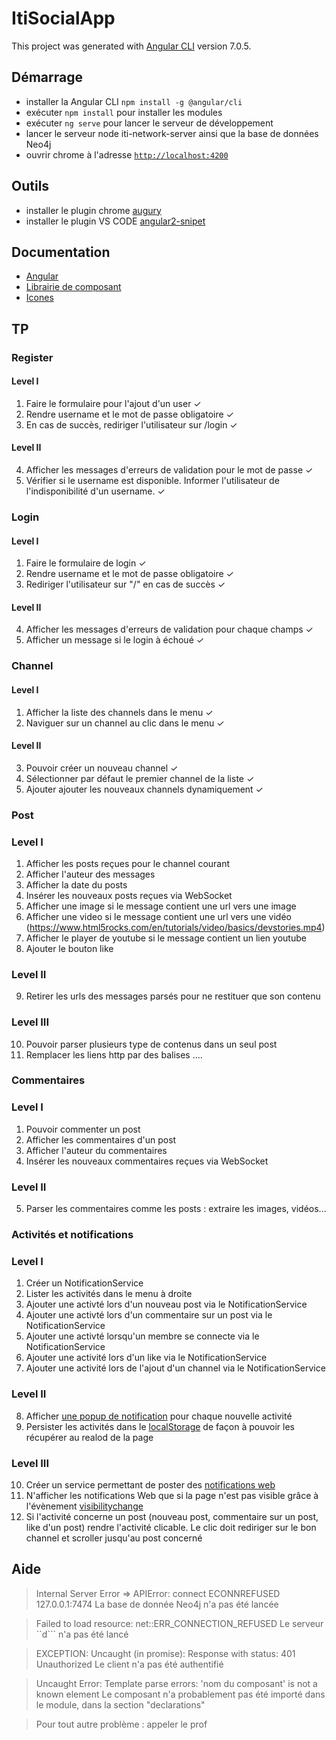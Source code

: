 # ItiSocialApp

This project was generated with [Angular CLI](https://github.com/angular/angular-cli) version 7.0.5.

## Démarrage
- installer la Angular CLI `npm install -g @angular/cli`
- exécuter `npm install` pour installer les modules
- exécuter `ng serve` pour lancer le serveur de développement
- lancer le serveur node iti-network-server ainsi que la base de données Neo4j
- ouvrir chrome à l'adresse [`http://localhost:4200`](http://localhost:4200)

## Outils
- installer le plugin chrome [augury](https://chrome.google.com/webstore/detail/augury/elgalmkoelokbchhkhacckoklkejnhcd)
- installer le plugin VS CODE [angular2-snipet](https://marketplace.visualstudio.com/items?itemName=johnpapa.Angular2)

## Documentation
- [Angular](https://angular.io/docs)
- [Librairie de composant](https://ng.ant.design/docs/introduce/en)
- [Icones](https://fontawesome.com/icons?d=gallery&m=free)

## TP

### Register

#### Level I

1. Faire le formulaire pour l'ajout d'un user ✓
2. Rendre username et le mot de passe obligatoire ✓
3. En cas de succès, rediriger l'utilisateur sur /login ✓

#### Level II
4. Afficher les messages d'erreurs de validation pour le mot de passe ✓
5. Vérifier si le username est disponible. Informer l'utilisateur de l'indisponibilité d'un username. ✓


### Login

#### Level I

1. Faire le formulaire de login ✓
2. Rendre username et le mot de passe obligatoire ✓
3. Rediriger l'utilisateur sur "/" en cas de succès ✓

#### Level II

4. Afficher les messages d'erreurs de validation pour chaque champs ✓
5. Afficher un message si le login à échoué ✓


### Channel

#### Level I

1. Afficher la liste des channels dans le menu ✓
2. Naviguer sur un channel au clic dans le menu ✓

#### Level II

3. Pouvoir créer un nouveau channel ✓
4. Sélectionner par défaut le premier channel de la liste ✓ 
5. Ajouter ajouter les nouveaux channels dynamiquement ✓

### Post

### Level I

1. Afficher les posts reçues pour le channel courant
2. Afficher l'auteur des messages
3. Afficher la date du posts
4. Insérer les nouveaux posts reçues via WebSocket
5. Afficher une image si le message contient une url vers une image
6. Afficher une video si le message contient une url vers une vidéo (https://www.html5rocks.com/en/tutorials/video/basics/devstories.mp4)
7. Afficher le player de youtube si le message contient un lien youtube
8. Ajouter le bouton like

### Level II
9. Retirer les urls des messages parsés pour ne restituer que son contenu

### Level III
10. Pouvoir parser plusieurs type de contenus dans un seul post
11. Remplacer les liens http par des balises <a>...</a>.

### Commentaires

### Level I
1. Pouvoir commenter un post
2. Afficher les commentaires d'un post 
3. Afficher l'auteur du commentaires
4. Insérer les nouveaux commentaires reçues via WebSocket

### Level II
5. Parser les commentaires comme les posts : extraire les images, vidéos...

### Activités et notifications 

### Level I
1. Créer un NotificationService
2. Lister les activités dans le menu à droite
3. Ajouter une activté lors d'un nouveau post via le NotificationService
4. Ajouter une activté lors d'un commentaire sur un post via le NotificationService
5. Ajouter une activté lorsqu'un membre se connecte via le NotificationService
6. Ajouter une activité lors d'un like via le NotificationService
7. Ajouter une activité lors de l'ajout d'un channel via le NotificationService

### Level II
8. Afficher [une popup de notification](https://ng.ant.design/components/notification/en) pour chaque nouvelle activité
9. Persister les activités dans le [localStorage](https://developer.mozilla.org/fr/docs/Web/API/Window/localStorage) de façon à pouvoir les récupérer au realod de la page

### Level III
10. Créer un service permettant de poster des [notifications web](https://developer.mozilla.org/fr/docs/Web/API/notification/Using_Web_Notifications) 
11. N'afficher les notifications Web que si la page n'est pas visible grâce à l'évènement [visibilitychange](https://developer.mozilla.org/en-US/docs/Web/Events/visibilitychange)
12. Si l'activité concerne un post (nouveau post, commentaire sur un post, like d'un post) rendre l'activité clicable. 
Le clic doit rediriger sur le bon channel et scroller jusqu'au post concerné

## Aide 

> Internal Server Error => APIError: connect ECONNREFUSED 127.0.0.1:7474
La base de donnée Neo4j n'a pas été lancée

> Failed to load resource: net::ERR_CONNECTION_REFUSED
Le serveur ``d``` n'a pas été lancé

> EXCEPTION: Uncaught (in promise): Response with status: 401 Unauthorized
Le client n'a pas été authentifié

> Uncaught Error: Template parse errors: 'nom du composant' is not a known element
Le composant n'a probablement pas été importé dans le module, dans la section "declarations"

> Pour tout autre problème : appeler le prof